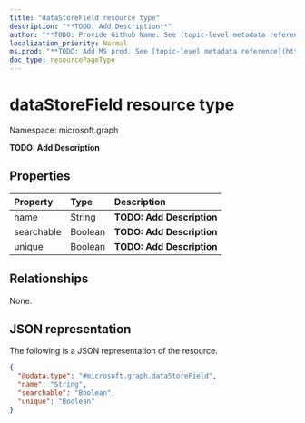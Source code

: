 ```yaml
---
title: "dataStoreField resource type"
description: "**TODO: Add Description**"
author: "**TODO: Provide Github Name. See [topic-level metadata reference](https://msgo.azurewebsites.net/add/document/guidelines/metadata.html#topic-level-metadata)**"
localization_priority: Normal
ms.prod: "**TODO: Add MS prod. See [topic-level metadata reference](https://msgo.azurewebsites.net/add/document/guidelines/metadata.html#topic-level-metadata)**"
doc_type: resourcePageType
---
```


# dataStoreField resource type

Namespace: microsoft.graph



**TODO: Add Description**

## Properties
|Property|Type|Description|
|:---|:---|:---|
|name|String|**TODO: Add Description**|
|searchable|Boolean|**TODO: Add Description**|
|unique|Boolean|**TODO: Add Description**|

## Relationships
None.

## JSON representation
The following is a JSON representation of the resource.
<!-- {
  "blockType": "resource",
  "@odata.type": "microsoft.graph.dataStoreField"
}
-->
``` json
{
  "@odata.type": "#microsoft.graph.dataStoreField",
  "name": "String",
  "searchable": "Boolean",
  "unique": "Boolean"
}
```

